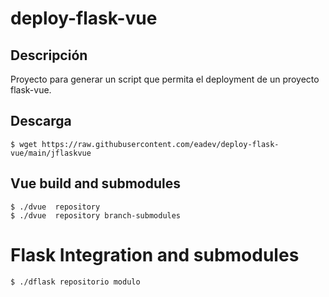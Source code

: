 # deploy-flask-vue

## Descripción
Proyecto para generar un script que permita el deployment de un proyecto flask-vue.

## Descarga
    $ wget https://raw.githubusercontent.com/eadev/deploy-flask-vue/main/jflaskvue

## Vue build and submodules
    $ ./dvue  repository
    $ ./dvue  repository branch-submodules

# Flask Integration and submodules

    $ ./dflask repositorio modulo
